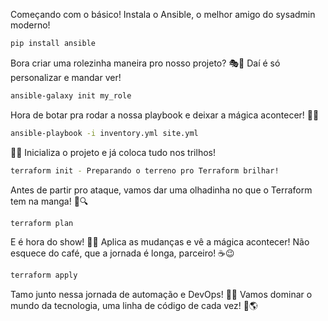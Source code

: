 Começando com o básico! Instala o Ansible, o melhor amigo do sysadmin moderno!
```bash
pip install ansible
```
Bora criar uma rolezinha maneira pro nosso projeto? 🎭🔧 Daí é só personalizar e mandar ver!
```bash
ansible-galaxy init my_role
```
Hora de botar pra rodar a nossa playbook e deixar a mágica acontecer! 💫🔄
```bash
ansible-playbook -i inventory.yml site.yml
```
🌱💡 Inicializa o projeto e já coloca tudo nos trilhos!
```bash
terraform init - Preparando o terreno pro Terraform brilhar!
```
Antes de partir pro ataque, vamos dar uma olhadinha no que o Terraform tem na manga! 📝🔍
```bash
terraform plan
```
E é hora do show! 🚀💥 Aplica as mudanças e vê a mágica acontecer! Não esquece do café, que a jornada é longa, parceiro! ☕️😉
```bash
terraform apply
```
Tamo junto nessa jornada de automação e DevOps! 🤜🤛 Vamos dominar o mundo da tecnologia, uma linha de código de cada vez! 💪🌎
